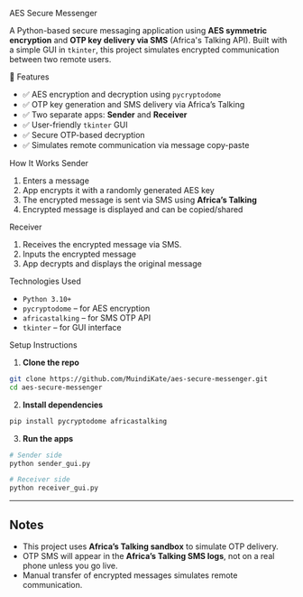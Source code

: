  AES Secure Messenger

A Python-based secure messaging application using **AES symmetric encryption** and **OTP key delivery via SMS** (Africa's Talking API). Built with a simple GUI in `tkinter`, this project simulates encrypted communication between two remote users.

📌 Features

- ✅ AES encryption and decryption using `pycryptodome`
- ✅ OTP key generation and SMS delivery via Africa’s Talking
- ✅ Two separate apps: **Sender** and **Receiver**
- ✅ User-friendly `tkinter` GUI
- ✅ Secure OTP-based decryption
- ✅ Simulates remote communication via message copy-paste



 How It Works
 Sender
1. Enters a message
2. App encrypts it with a randomly generated AES key
3. The encrypted message is sent via SMS using **Africa’s Talking**
4. Encrypted message is displayed and can be copied/shared

 Receiver
1. Receives the encrypted message via SMS.
2. Inputs the encrypted message 
3. App decrypts and displays the original message

 Technologies Used

- `Python 3.10+`
- `pycryptodome` – for AES encryption
- `africastalking` – for SMS OTP API
- `tkinter` – for GUI interface


Setup Instructions

1. **Clone the repo**

```bash
git clone https://github.com/MuindiKate/aes-secure-messenger.git
cd aes-secure-messenger
```

2. **Install dependencies**

```bash
pip install pycryptodome africastalking
```

3. **Run the apps**

```bash
# Sender side
python sender_gui.py

# Receiver side
python receiver_gui.py
```

---

##  Notes

* This project uses **Africa’s Talking sandbox** to simulate OTP delivery.
* OTP SMS will appear in the **Africa’s Talking SMS logs**, not on a real phone unless you go live.
* Manual transfer of encrypted messages simulates remote communication.



